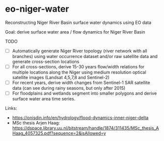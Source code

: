 # eo-niger-water
Reconstructing Niger River Basin surface water dynamics using EO data

Goal: derive surface water area / flow dynamics for Niger River Basin

TODO

- [ ] Automatically generate Niger River topology (river network with all branches) using water occurrence dataset and/or raw satellite data and generate cross-section locations
- [ ] For all cross-sections, derive 15-30 years flow/width relations for multiple locations along the Niger using medium resolution optical satellite images (Landsat 4,5,7,8 and Sentinel-2) 
- [ ] For recent years, derive width changes from Sentinel-1 SAR satellite data (can see during rainy seasons, but only after 2015)
- [ ] For floodplains and wetlands segment into smaller polygons and derive surface water area time series.

Links: 
* https://onisdin.info/en/hydrology/flood-dynamics-inner-niger-delta
* MSc thesis Arjen Haag: https://dspace.library.uu.nl/bitstream/handle/1874/311435/MSc_thesis_AHaag_4057325.pdf?sequence=2&isAllowed=y

